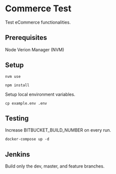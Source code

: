 # Commerce Test

Test eCommerce functionalities.

## Prerequisites

Node Verion Manager (NVM)

## Setup

`nvm use`

`npm install`

Setup local environment variables.

`cp example.env .env`

## Testing

Increase BITBUCKET_BUILD_NUMBER on every run.

`docker-compose up -d`

## Jenkins

Build only the dev, master, and feature branches.
